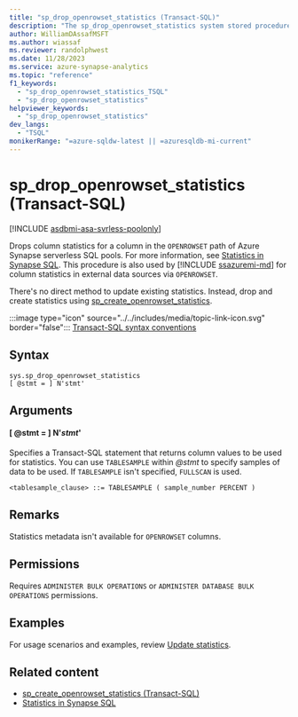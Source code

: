 ```yaml
---
title: "sp_drop_openrowset_statistics (Transact-SQL)"
description: "The sp_drop_openrowset_statistics system stored procedure removes column statistics for a column in the OPENROWSET path of Azure Synapse SQL resources."
author: WilliamDAssafMSFT
ms.author: wiassaf
ms.reviewer: randolphwest
ms.date: 11/28/2023
ms.service: azure-synapse-analytics
ms.topic: "reference"
f1_keywords:
  - "sp_drop_openrowset_statistics_TSQL"
  - "sp_drop_openrowset_statistics"
helpviewer_keywords:
  - "sp_drop_openrowset_statistics"
dev_langs:
  - "TSQL"
monikerRange: "=azure-sqldw-latest || =azuresqldb-mi-current"
---
```

# sp_drop_openrowset_statistics (Transact-SQL)

[!INCLUDE [asdbmi-asa-svrless-poolonly](../../includes/applies-to-version/asdbmi-asa-svrless-poolonly.md)]

Drops column statistics for a column in the `OPENROWSET` path of Azure Synapse serverless SQL pools. For more information, see [Statistics in Synapse SQL](/azure/synapse-analytics/sql/develop-tables-statistics). This procedure is also used by [!INCLUDE [ssazuremi-md](../../includes/ssazuremi-md.md)] for column statistics in external data sources via `OPENROWSET`.

There's no direct method to update existing statistics. Instead, drop and create statistics using [sp_create_openrowset_statistics](sp-create-openrowset-statistics.md).

:::image type="icon" source="../../includes/media/topic-link-icon.svg" border="false"::: [Transact-SQL syntax conventions](../../t-sql/language-elements/transact-sql-syntax-conventions-transact-sql.md)

## Syntax

```syntaxsql
sys.sp_drop_openrowset_statistics
[ @stmt = ] N'stmt'
```

## Arguments

#### [ @stmt = ] N'*stmt*'

Specifies a Transact-SQL statement that returns column values to be used for statistics. You can use `TABLESAMPLE` within *@stmt* to specify samples of data to be used. If `TABLESAMPLE` isn't specified, `FULLSCAN` is used.

`<tablesample_clause> ::= TABLESAMPLE ( sample_number PERCENT )`

## Remarks

Statistics metadata isn't available for `OPENROWSET` columns.

## Permissions

Requires `ADMINISTER BULK OPERATIONS` or `ADMINISTER DATABASE BULK OPERATIONS` permissions.

## Examples

For usage scenarios and examples, review [Update statistics](/azure/synapse-analytics/sql/develop-tables-statistics#examples-update-statistics-1).

## Related content

- [sp_create_openrowset_statistics (Transact-SQL)](sp-create-openrowset-statistics.md)
- [Statistics in Synapse SQL](/azure/synapse-analytics/sql/develop-tables-statistics)
